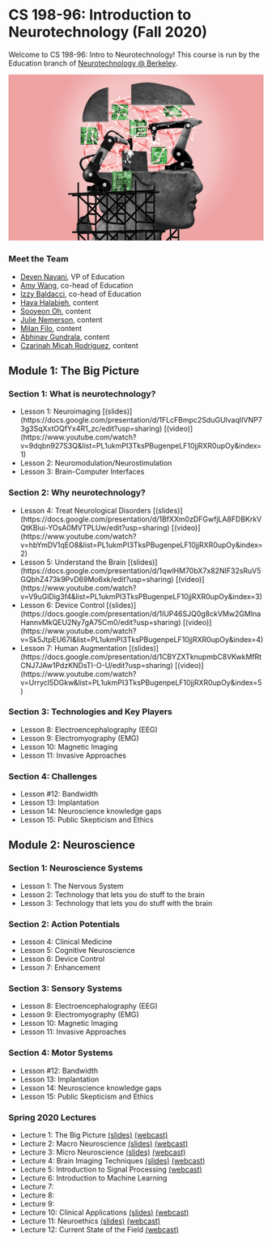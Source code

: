 # CS 198-96: Introduction to Neurotechnology (Fall 2020)

Welcome to CS 198-96: Intro to Neurotechnology! This course is run by the Education branch of [Neurotechnology @ Berkeley](https://neurotech.berkeley.edu).

![](neurotech.gif)

<!-- ### Syllabus

[Syllabus](https://docs.google.com/document/d/1kKtiD6YWtURetEiy9AScyJoVWdasE68gR3KoMo3y4c4/edit?usp=sharing) -->

### Meet the Team

- [Deven Navani](https://linkedin.com/in/devennavani), VP of Education 
- [Amy Wang](https://www.linkedin.com/in/amywang58/), co-head of Education
- [Izzy Baldacci](https://www.linkedin.com/in/isabella-baldacci-74694519a/), co-head of Education
- [Haya Halabieh](https://www.linkedin.com/in/haya-halabieh-145941187/), content
- [Sooyeon Oh](https://www.linkedin.com/in/sooyeonoh/), content
- [Julie Nemerson](https://www.linkedin.com/in/julie-nemerson/), content
- [Milan Filo](https://www.linkedin.com/in/milan-f-b2a861110/), content
- [Abhinav Gundrala](), content
- [Czarinah Micah Rodriguez](), content

<h2>Module 1: The Big Picture</h2>
<h3>Section 1: What is neurotechnology?</h3>
<ul>
<li>Lesson 1: Neuroimaging [(slides)](https://docs.google.com/presentation/d/1FLcFBmpc2SduGUlvaqIIVNP73g3SqXxtOQfYx4R1_zc/edit?usp=sharing) [(video)](https://www.youtube.com/watch?v=9dqbn927S3Q&list=PL1ukmPI3TksPBugenpeLF10jjRXR0upOy&index=1)</li>
<li>Lesson 2: Neuromodulation/Neurostimulation</li>
<li>Lesson 3: Brain-Computer Interfaces</li>
</ul>
<h3>Section 2: Why neurotechnology?</h3>
<ul>
<li>Lesson 4: Treat Neurological Disorders [(slides)](https://docs.google.com/presentation/d/1BfXXm0zDFGwfjLA8FDBKrkVQtKBiui-YOsA0MVTPLUw/edit?usp=sharing) [(video)](https://www.youtube.com/watch?v=hbYmDV1qEO8&list=PL1ukmPI3TksPBugenpeLF10jjRXR0upOy&index=2)</li>
<li>Lesson 5: Understand the Brain [(slides)](https://docs.google.com/presentation/d/1qwlHM70bX7x82NIF32sRuV5GQbhZ473k9PvD69Mo6xk/edit?usp=sharing) [(video)](https://www.youtube.com/watch?v=V9uGlDig3f4&list=PL1ukmPI3TksPBugenpeLF10jjRXR0upOy&index=3)</li>
<li>Lesson 6: Device Control [(slides)](https://docs.google.com/presentation/d/1IUP46SJQ0g8ckVMw2GMInaHannvMkQEU2Ny7gA75Cm0/edit?usp=sharing) [(video)](https://www.youtube.com/watch?v=Sk5JtpEU67I&list=PL1ukmPI3TksPBugenpeLF10jjRXR0upOy&index=4)</li>
<li>Lesson 7: Human Augmentation [(slides)](https://docs.google.com/presentation/d/1CBYZXTknupmbC8VKwkMfRtCNJ7JAw1PdzKNDsTI-O-U/edit?usp=sharing) [(video)](https://www.youtube.com/watch?v=UrrycI5DGkw&list=PL1ukmPI3TksPBugenpeLF10jjRXR0upOy&index=5)</li>
</ul>
<h3>Section 3: Technologies and Key Players</h3>
<ul><li>Lesson 8: Electroencephalography (EEG)</li><li>Lesson 9: Electromyography (EMG)</li><li>Lesson 10: Magnetic Imaging</li><li>Lesson 11: Invasive Approaches</li></ul>
<h3>Section 4: Challenges</h3>
<ul><li>Lesson #12: Bandwidth</li><li>Lesson 13: Implantation</li><li>Lesson 14: Neuroscience knowledge gaps</li><li>Lesson 15: Public Skepticism and Ethics</li></ul>

<h2>Module 2: Neuroscience</h2>
<h3>Section 1: Neuroscience Systems</h3>
<ul><li>Lesson 1: The Nervous System</li><li>Lesson 2: Technology that lets you do stuff to the brain</li><li>Lesson 3: Technology that lets you do stuff with the brain</li></ul>
<h3>Section 2: Action Potentials</h3>
<ul><li>Lesson 4: Clinical Medicine</li><li>Lesson 5: Cognitive Neuroscience</li><li>Lesson 6: Device Control</li><li>Lesson 7: Enhancement</li></ul>
<h3>Section 3: Sensory Systems</h3>
<ul><li>Lesson 8: Electroencephalography (EEG)</li><li>Lesson 9: Electromyography (EMG)</li><li>Lesson 10: Magnetic Imaging</li><li>Lesson 11: Invasive Approaches</li></ul>
<h3>Section 4: Motor Systems</h3>
<ul><li>Lesson #12: Bandwidth</li><li>Lesson 13: Implantation</li><li>Lesson 14: Neuroscience knowledge gaps</li><li>Lesson 15: Public Skepticism and Ethics</li></ul>


### Spring 2020 Lectures

- Lecture 1: The Big Picture [(slides)](https://docs.google.com/presentation/d/18uCmsE90HPA1_8xNekUP94K5ErNxOS5hffchtTHXlLg/edit?usp=sharing) [(webcast)](https://www.youtube.com/watch?v=JWnHp_lqkKY) 
- Lecture 2: Macro Neuroscience [(slides)](https://docs.google.com/presentation/d/1qf8d9TegBbjmpbiEGmMCCupMV_R1GzlB0OUxH956umc/edit?usp=sharing) [(webcast)](https://youtu.be/IY02T5WzCpw)
- Lecture 3: Micro Neuroscience [(slides)](https://docs.google.com/presentation/d/1v1lizm3QJqGZx0vuf2hYUl0MvI9G786ZRvUn52kutPk/edit?usp=sharing) [(webcast)](https://youtu.be/FT_gtKjSTQQ)
- Lecture 4: Brain Imaging Techniques [(slides)](https://docs.google.com/presentation/d/1Xx8Ssu3ZhAqTyweJZJMXOBT8urqL5kGnCppBIxzM3SM/edit?usp=sharing) [(webcast)](https://youtu.be/rsP_Obn7JKU)
- Lecture 5: Introduction to Signal Processing [(webcast)](https://youtu.be/gURGgMwAoDM)
- Lecture 6: Introduction to Machine Learning
- Lecture 7:
- Lecture 8: 
- Lecture 9: 
- Lecture 10: Clinical Applications [(slides)](https://docs.google.com/presentation/d/1I5xrWjetjQesf7aAzMJwKvL0yQG4yI6IxYkVmpix4oM/edit?usp=sharing) [(webcast)](https://youtu.be/OmwgQUC69mc)
- Lecture 11: Neuroethics [(slides)](https://docs.google.com/presentation/d/1Q0yCELR0dzq3aViE_IOU7gFfSs_s-NZVFGVRqwjsBjk/edit?usp=sharing) [(webcast)](https://youtu.be/ftGm5tj6QMg)
- Lecture 12: Current State of the Field [(webcast)](https://youtu.be/T9HmHf7EPms)

<!-- ### Labs

- [Lab 1: Getting started with EEG](http://docs.openbci.com/Tutorials/02-Ganglion_Getting%20Started_Guide)
- Lab 2: Sensory extension
- [Lab 3: Detecting event-related potentials](lab3)
- [Lab 4: Neurofeedback](lab4)
- [Lab 5: Steady-state visually evoked potentials](lab5)
- [Lab 6: Detecting stress using biosignals](lab6)
- [Lab 7: Measuring attention using cross-brain correlations](lab7)
- [Lab 8: Detecting and controlling muscle movements](lab8)
- [Lab 9: Characterizing EEG responses to smell](lab9) -->
